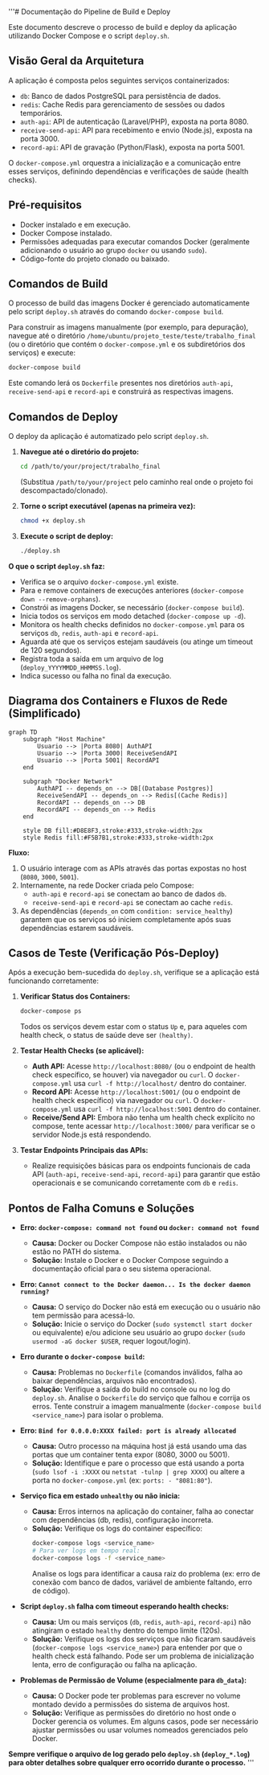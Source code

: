 '''# Documentação do Pipeline de Build e Deploy

Este documento descreve o processo de build e deploy da aplicação utilizando Docker Compose e o script `deploy.sh`.

## Visão Geral da Arquitetura

A aplicação é composta pelos seguintes serviços containerizados:

*   `db`: Banco de dados PostgreSQL para persistência de dados.
*   `redis`: Cache Redis para gerenciamento de sessões ou dados temporários.
*   `auth-api`: API de autenticação (Laravel/PHP), exposta na porta 8080.
*   `receive-send-api`: API para recebimento e envio (Node.js), exposta na porta 3000.
*   `record-api`: API de gravação (Python/Flask), exposta na porta 5001.

O `docker-compose.yml` orquestra a inicialização e a comunicação entre esses serviços, definindo dependências e verificações de saúde (health checks).

## Pré-requisitos

*   Docker instalado e em execução.
*   Docker Compose instalado.
*   Permissões adequadas para executar comandos Docker (geralmente adicionando o usuário ao grupo `docker` ou usando `sudo`).
*   Código-fonte do projeto clonado ou baixado.

## Comandos de Build

O processo de build das imagens Docker é gerenciado automaticamente pelo script `deploy.sh` através do comando `docker-compose build`.

Para construir as imagens manualmente (por exemplo, para depuração), navegue até o diretório `/home/ubuntu/projeto_teste/teste/trabalho_final` (ou o diretório que contém o `docker-compose.yml` e os subdiretórios dos serviços) e execute:

```bash
docker-compose build
```

Este comando lerá os `Dockerfile` presentes nos diretórios `auth-api`, `receive-send-api` e `record-api` e construirá as respectivas imagens.

## Comandos de Deploy

O deploy da aplicação é automatizado pelo script `deploy.sh`.

1.  **Navegue até o diretório do projeto:**
    ```bash
    cd /path/to/your/project/trabalho_final
    ```
    (Substitua `/path/to/your/project` pelo caminho real onde o projeto foi descompactado/clonado).

2.  **Torne o script executável (apenas na primeira vez):**
    ```bash
    chmod +x deploy.sh
    ```

3.  **Execute o script de deploy:**
    ```bash
    ./deploy.sh
    ```

**O que o script `deploy.sh` faz:**

*   Verifica se o arquivo `docker-compose.yml` existe.
*   Para e remove containers de execuções anteriores (`docker-compose down --remove-orphans`).
*   Constrói as imagens Docker, se necessário (`docker-compose build`).
*   Inicia todos os serviços em modo detached (`docker-compose up -d`).
*   Monitora os health checks definidos no `docker-compose.yml` para os serviços `db`, `redis`, `auth-api` e `record-api`.
*   Aguarda até que os serviços estejam saudáveis (ou atinge um timeout de 120 segundos).
*   Registra toda a saída em um arquivo de log (`deploy_YYYYMMDD_HHMMSS.log`).
*   Indica sucesso ou falha no final da execução.

## Diagrama dos Containers e Fluxos de Rede (Simplificado)

```mermaid
graph TD
    subgraph "Host Machine"
        Usuario --> |Porta 8080| AuthAPI
        Usuario --> |Porta 3000| ReceiveSendAPI
        Usuario --> |Porta 5001| RecordAPI
    end

    subgraph "Docker Network"
        AuthAPI -- depends_on --> DB[(Database Postgres)]
        ReceiveSendAPI -- depends_on --> Redis[(Cache Redis)]
        RecordAPI -- depends_on --> DB
        RecordAPI -- depends_on --> Redis
    end

    style DB fill:#D8E8F3,stroke:#333,stroke-width:2px
    style Redis fill:#F5B7B1,stroke:#333,stroke-width:2px
```

**Fluxo:**

1.  O usuário interage com as APIs através das portas expostas no host (`8080`, `3000`, `5001`).
2.  Internamente, na rede Docker criada pelo Compose:
    *   `auth-api` e `record-api` se conectam ao banco de dados `db`.
    *   `receive-send-api` e `record-api` se conectam ao cache `redis`.
3.  As dependências (`depends_on` com `condition: service_healthy`) garantem que os serviços só iniciem completamente após suas dependências estarem saudáveis.

## Casos de Teste (Verificação Pós-Deploy)

Após a execução bem-sucedida do `deploy.sh`, verifique se a aplicação está funcionando corretamente:

1.  **Verificar Status dos Containers:**
    ```bash
    docker-compose ps
    ```
    Todos os serviços devem estar com o status `Up` e, para aqueles com health check, o status de saúde deve ser `(healthy)`.

2.  **Testar Health Checks (se aplicável):**
    *   **Auth API:** Acesse `http://localhost:8080/` (ou o endpoint de health check específico, se houver) via navegador ou `curl`. O `docker-compose.yml` usa `curl -f http://localhost/` dentro do container.
    *   **Record API:** Acesse `http://localhost:5001/` (ou o endpoint de health check específico) via navegador ou `curl`. O `docker-compose.yml` usa `curl -f http://localhost:5001` dentro do container.
    *   **Receive/Send API:** Embora não tenha um health check explícito no compose, tente acessar `http://localhost:3000/` para verificar se o servidor Node.js está respondendo.

3.  **Testar Endpoints Principais das APIs:**
    *   Realize requisições básicas para os endpoints funcionais de cada API (`auth-api`, `receive-send-api`, `record-api`) para garantir que estão operacionais e se comunicando corretamente com `db` e `redis`.

## Pontos de Falha Comuns e Soluções

*   **Erro: `docker-compose: command not found` ou `docker: command not found`**
    *   **Causa:** Docker ou Docker Compose não estão instalados ou não estão no PATH do sistema.
    *   **Solução:** Instale o Docker e o Docker Compose seguindo a documentação oficial para o seu sistema operacional.

*   **Erro: `Cannot connect to the Docker daemon... Is the docker daemon running?`**
    *   **Causa:** O serviço do Docker não está em execução ou o usuário não tem permissão para acessá-lo.
    *   **Solução:** Inicie o serviço do Docker (`sudo systemctl start docker` ou equivalente) e/ou adicione seu usuário ao grupo `docker` (`sudo usermod -aG docker $USER`, requer logout/login).

*   **Erro durante o `docker-compose build`:**
    *   **Causa:** Problemas no `Dockerfile` (comandos inválidos, falha ao baixar dependências, arquivos não encontrados).
    *   **Solução:** Verifique a saída do build no console ou no log do `deploy.sh`. Analise o `Dockerfile` do serviço que falhou e corrija os erros. Tente construir a imagem manualmente (`docker-compose build <service_name>`) para isolar o problema.

*   **Erro: `Bind for 0.0.0.0:XXXX failed: port is already allocated`**
    *   **Causa:** Outro processo na máquina host já está usando uma das portas que um container tenta expor (8080, 3000 ou 5001).
    *   **Solução:** Identifique e pare o processo que está usando a porta (`sudo lsof -i :XXXX` ou `netstat -tulnp | grep XXXX`) ou altere a porta no `docker-compose.yml` (ex: `ports: - "8081:80"`).

*   **Serviço fica em estado `unhealthy` ou não inicia:**
    *   **Causa:** Erros internos na aplicação do container, falha ao conectar com dependências (db, redis), configuração incorreta.
    *   **Solução:** Verifique os logs do container específico:
        ```bash
        docker-compose logs <service_name>
        # Para ver logs em tempo real:
        docker-compose logs -f <service_name>
        ```
        Analise os logs para identificar a causa raiz do problema (ex: erro de conexão com banco de dados, variável de ambiente faltando, erro de código).

*   **Script `deploy.sh` falha com timeout esperando health checks:**
    *   **Causa:** Um ou mais serviços (`db`, `redis`, `auth-api`, `record-api`) não atingiram o estado `healthy` dentro do tempo limite (120s).
    *   **Solução:** Verifique os logs dos serviços que não ficaram saudáveis (`docker-compose logs <service_name>`) para entender por que o health check está falhando. Pode ser um problema de inicialização lenta, erro de configuração ou falha na aplicação.

*   **Problemas de Permissão de Volume (especialmente para `db_data`):**
    *   **Causa:** O Docker pode ter problemas para escrever no volume montado devido a permissões do sistema de arquivos host.
    *   **Solução:** Verifique as permissões do diretório no host onde o Docker gerencia os volumes. Em alguns casos, pode ser necessário ajustar permissões ou usar volumes nomeados gerenciados pelo Docker.

**Sempre verifique o arquivo de log gerado pelo `deploy.sh` (`deploy_*.log`) para obter detalhes sobre qualquer erro ocorrido durante o processo.**
'''

